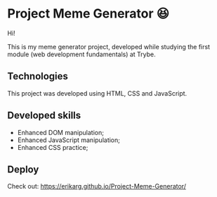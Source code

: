# Project Meme Generator :laughing:

Hi!

This is my meme generator project, developed while studying the first module (web development fundamentals) at Trybe.

## Technologies

This project was developed using HTML, CSS and JavaScript.

## Developed skills

- Enhanced DOM manipulation;
- Enhanced JavaScript manipulation;
- Enhanced CSS practice;

## Deploy

Check out: https://erikarg.github.io/Project-Meme-Generator/
